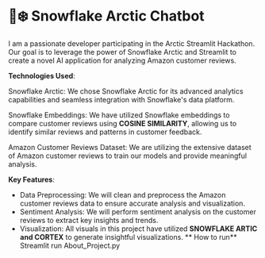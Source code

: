# 🤖❄️ Snowflake Arctic Chatbot
I am a passionate developer participating in the Arctic Streamlit Hackathon. Our goal is to leverage the power of Snowflake Arctic and Streamlit to create a novel AI application for analyzing Amazon customer reviews.


**Technologies Used**:

Snowflake Arctic: We chose Snowflake Arctic for its advanced analytics capabilities and seamless integration with Snowflake's data platform.

Snowflake Embeddings: We have utilized Snowflake embeddings to compare customer reviews using **COSINE SIMILARITY**, allowing us to identify similar reviews and patterns in customer feedback.

Amazon Customer Reviews Dataset: We are utilizing the extensive dataset of Amazon customer reviews to train our models and provide meaningful analysis.

**Key Features**:
- Data Preprocessing: We will clean and preprocess the Amazon customer reviews data to ensure accurate analysis and visualization.
- Sentiment Analysis: We will perform sentiment analysis on the customer reviews to extract key insights and trends. 
- Visualization: All visuals in this project have utilized **SNOWFLAKE ARTIC and CORTEX** to generate insightful visualizations. 
** How to run**
  Streamlit run About_Project.py
